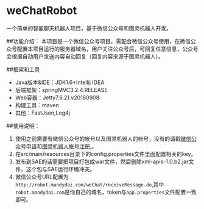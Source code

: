 # weChatRobot
一个简单的智能聊天机器人项目，基于微信公众号和图灵机器人开发。

##功能介绍：
  本项目是一个微信公众号项目，需配合微信公众号使用，在微信公众号配置本项目运行的服务器域名，用户关注公众号后，可回复任意信息，公众号会根据自动用户发送内容自动回复（回复内容来源于图灵机器人）。
  
##框架和工具
+ Java版本&IDE：JDK1.6+Intellij IDEA
+ 后端框架：springMVC3.2.4.RELEASE
+ Web容器：Jetty7.6.21.v20160908
+ 构建工具：maven
+ 其他：FastJson,Log4j

##使用说明：
1. 使用之前需要有微信公众号的帐号以及图灵机器人的帐号，没有的请戳[微信公众号申请](https://mp.weixin.qq.com/cgi-bin/readtemplate?t=register/step1_tmpl&lang=zh_CN)和[图灵机器人帐号注册](http://tuling123.com/register/email.jhtml),。
2. 在src/main/resources目录下的config.properties文件里面配置相关的key。
3. 发布到SAE的话需要把项目打包成war文件，然后删除xml-apis-1.0.b2.jar文件，这个包与SAE运行环境冲突。
4. 微信公众号URL配置为`http://robot.mandydai.com/weChat/receiveMessage.do`,其中`robot.mandydai.com`是你自己的域名，token与`app.properties`文件配置一致即可。
